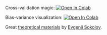 Cross-validation magic:
[![Open In Colab](https://colab.research.google.com/assets/colab-badge.svg)](https://colab.research.google.com/github/girafe-ai/madmo-basic/blob/madmo-basic-21-11/08_bias_variance_more_ensembles/day08_cross_validation_riddle.ipynb)

Bias-variance visualization:
[![Open In Colab](https://colab.research.google.com/assets/colab-badge.svg)](https://colab.research.google.com/github/girafe-ai/madmo-basic/blob/madmo-basic-21-11/08_bias_variance_more_ensembles/day08_bias_variance_visualization.ipynb)

Great [theoretical materials](https://github.com/esokolov/ml-course-hse/blob/master/2021-fall/lecture-notes/lecture09-ensembles.pdf) by [Evgenii Sokolov](http://wiki.cs.hse.ru/Машинное_обучение_1).
